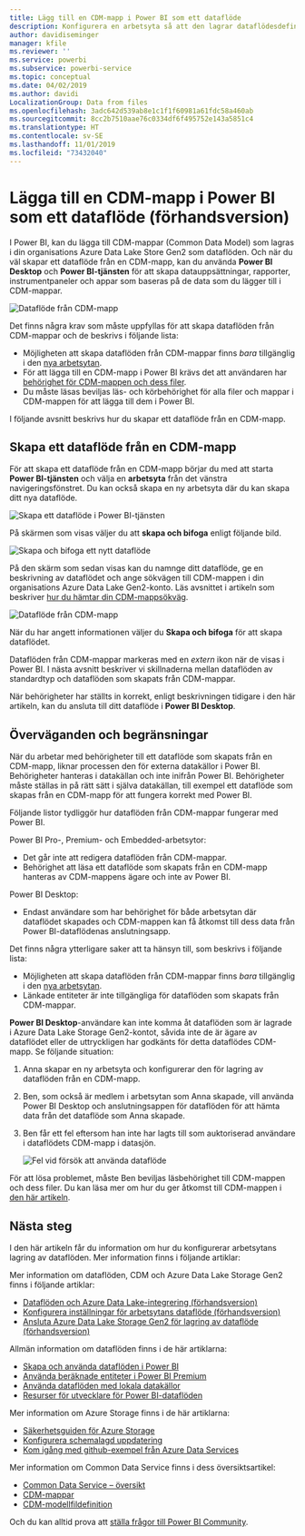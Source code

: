 ```yaml
---
title: Lägg till en CDM-mapp i Power BI som ett dataflöde
description: Konfigurera en arbetsyta så att den lagrar dataflödesdefinitionen och datafilerna i Azure Data Lake Storage Gen2
author: davidiseminger
manager: kfile
ms.reviewer: ''
ms.service: powerbi
ms.subservice: powerbi-service
ms.topic: conceptual
ms.date: 04/02/2019
ms.author: davidi
LocalizationGroup: Data from files
ms.openlocfilehash: 3adc642d539ab8e1c1f1f60981a61fdc58a460ab
ms.sourcegitcommit: 8cc2b7510aae76c0334df6f495752e143a5851c4
ms.translationtype: HT
ms.contentlocale: sv-SE
ms.lasthandoff: 11/01/2019
ms.locfileid: "73432040"
---
```

# <a name="add-a-cdm-folder-to-power-bi-as-a-dataflow-preview"></a>Lägga till en CDM-mapp i Power BI som ett dataflöde (förhandsversion)

I Power BI, kan du lägga till CDM-mappar (Common Data Model) som lagras i din organisations Azure Data Lake Store Gen2 som dataflöden. Och när du väl skapar ett dataflöde från en CDM-mapp, kan du använda **Power BI Desktop** och **Power BI-tjänsten** för att skapa datauppsättningar, rapporter, instrumentpaneler och appar som baseras på de data som du lägger till i CDM-mappar.

![Dataflöde från CDM-mapp](media/service-dataflows-add-cdm-folder/dataflow-from-cdm-folder_01.jpg)

Det finns några krav som måste uppfyllas för att skapa dataflöden från CDM-mappar och de beskrivs i följande lista:

* Möjligheten att skapa dataflöden från CDM-mappar finns *bara* tillgänglig i den [nya arbetsytan](service-create-the-new-workspaces.md). 
* För att lägga till en CDM-mapp i Power BI krävs det att användaren har [behörighet för CDM-mappen och dess filer](https://go.microsoft.com/fwlink/?linkid=2029121).
* Du måste läsas beviljas läs- och körbehörighet för alla filer och mappar i CDM-mappen för att lägga till dem i Power BI.

I följande avsnitt beskrivs hur du skapar ett dataflöde från en CDM-mapp.

## <a name="create-a-dataflow-from-a-cdm-folder"></a>Skapa ett dataflöde från en CDM-mapp

För att skapa ett dataflöde från en CDM-mapp börjar du med att starta **Power BI-tjänsten** och välja en **arbetsyta** från det vänstra navigeringsfönstret. Du kan också skapa en ny arbetsyta där du kan skapa ditt nya dataflöde.

![Skapa ett dataflöde i Power BI-tjänsten](media/service-dataflows-add-cdm-folder/dataflow-from-cdm-folder_02.jpg)

På skärmen som visas väljer du att **skapa och bifoga** enligt följande bild.

![Skapa och bifoga ett nytt dataflöde](media/service-dataflows-add-cdm-folder/dataflow-from-cdm-folder_03.jpg)

På den skärm som sedan visas  kan du namnge ditt dataflöde, ge en beskrivning av dataflödet och ange sökvägen till CDM-mappen i din organisations Azure Data Lake Gen2-konto. Läs avsnittet i artikeln som beskriver [hur du hämtar din CDM-mappsökväg](service-dataflows-configure-workspace-storage-settings.md#get-the-uri-of-stored-dataflow-files). 

![Dataflöde från CDM-mapp](media/service-dataflows-add-cdm-folder/dataflow-from-cdm-folder_01.jpg)

När du har angett informationen väljer du **Skapa och bifoga** för att skapa dataflödet.

Dataflöden från CDM-mappar markeras med en *extern* ikon när de visas i Power BI. I nästa avsnitt beskriver vi skillnaderna mellan dataflöden av standardtyp och dataflöden som skapats från CDM-mappar.

När behörigheter har ställts in korrekt, enligt beskrivningen tidigare i den här artikeln, kan du ansluta till ditt dataflöde i **Power BI Desktop**.


## <a name="considerations-and-limitations"></a>Överväganden och begränsningar

När du arbetar med behörigheter till ett dataflöde som skapats från en CDM-mapp, liknar processen den för externa datakällor i Power BI. Behörigheter hanteras i datakällan och inte inifrån Power BI. Behörigheter måste ställas in på rätt sätt i själva datakällan, till exempel ett dataflöde som skapas från en CDM-mapp för att fungera korrekt med Power BI.

Följande listor tydliggör hur dataflöden från CDM-mappar fungerar med Power BI.

Power BI Pro-, Premium- och Embedded-arbetsytor:
* Det går inte att redigera dataflöden från CDM-mappar.
* Behörighet att läsa ett dataflöde som skapats från en CDM-mapp hanteras av CDM-mappens ägare och inte av Power BI.

Power BI Desktop:
* Endast användare som har behörighet för både arbetsytan där dataflödet skapades och CDM-mappen kan få åtkomst till dess data från Power BI-dataflödenas anslutningsapp.


Det finns några ytterligare saker att ta hänsyn till, som beskrivs i följande lista:

* Möjligheten att skapa dataflöden från CDM-mappar finns *bara* tillgänglig i den [nya arbetsytan](service-create-the-new-workspaces.md).
* Länkade entiteter är inte tillgängliga för dataflöden som skapats från CDM-mappar.


**Power BI Desktop**-användare kan inte komma åt dataflöden som är lagrade i Azure Data Lake Storage Gen2-kontot, såvida inte de är ägare av dataflödet eller de uttryckligen har godkänts för detta dataflödes CDM-mapp. Se följande situation:

1.  Anna skapar en ny arbetsyta och konfigurerar den för lagring av dataflöden från en CDM-mapp.
2.  Ben, som också är medlem i arbetsytan som Anna skapade, vill använda Power BI Desktop och anslutningsappen för dataflöden för att hämta data från det dataflöde som Anna skapade.
3.  Ben får ett fel eftersom han inte har lagts till som auktoriserad användare i dataflödets CDM-mapp i datasjön.

    ![Fel vid försök att använda dataflöde](media/service-dataflows-configure-workspace-storage-settings/dataflow-storage-settings_08.jpg)

För att lösa problemet, måste Ben beviljas läsbehörighet till CDM-mappen och dess filer. Du kan läsa mer om hur du ger åtkomst till CDM-mappen i [den här artikeln](https://go.microsoft.com/fwlink/?linkid=2029121).


## <a name="next-steps"></a>Nästa steg

I den här artikeln får du information om hur du konfigurerar arbetsytans lagring av dataflöden. Mer information finns i följande artiklar:

Mer information om dataflöden, CDM och Azure Data Lake Storage Gen2 finns i följande artiklar:

* [Dataflöden och Azure Data Lake-integrering (förhandsversion)](service-dataflows-azure-data-lake-integration.md)
* [Konfigurera inställningar för arbetsytans dataflöde (förhandsversion)](service-dataflows-configure-workspace-storage-settings.md)
* [Ansluta Azure Data Lake Storage Gen2 för lagring av dataflöde (förhandsversion)](service-dataflows-connect-azure-data-lake-storage-gen2.md)

Allmän information om dataflöden finns i de här artiklarna:

* [Skapa och använda dataflöden i Power BI](service-dataflows-create-use.md)
* [Använda beräknade entiteter i Power BI Premium](service-dataflows-computed-entities-premium.md)
* [Använda dataflöden med lokala datakällor](service-dataflows-on-premises-gateways.md)
* [Resurser för utvecklare för Power BI-dataflöden](service-dataflows-developer-resources.md)

Mer information om Azure Storage finns i de här artiklarna:
* [Säkerhetsguiden för Azure Storage](https://docs.microsoft.com/azure/storage/common/storage-security-guide)
* [Konfigurera schemalagd uppdatering](refresh-scheduled-refresh.md)
* [Kom igång med github-exempel från Azure Data Services](https://aka.ms/cdmadstutorial)

Mer information om Common Data Service finns i dess översiktsartikel:
* [Common Data Service – översikt ](https://docs.microsoft.com/powerapps/common-data-model/overview)
* [CDM-mappar](https://go.microsoft.com/fwlink/?linkid=2045304)
* [CDM-modellfildefinition](https://go.microsoft.com/fwlink/?linkid=2045521)

Och du kan alltid prova att [ställa frågor till Power BI Community](http://community.powerbi.com/).

